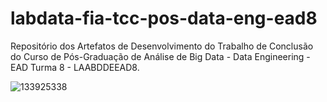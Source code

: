 ﻿# labdata-fia-tcc-pos-data-eng-ead8

Repositório dos Artefatos de Desenvolvimento do Trabalho de Conclusão do Curso de Pós-Graduação de Análise de Big Data - Data Engineering - EAD Turma 8 - LAABDDEEAD8.


![133925338](https://github.com/flaviotk/labdata-fia-tcc-pos-data-eng-ead8/assets/23462291/89f8fcac-b916-4c1b-981b-d55ce85e1e43)
